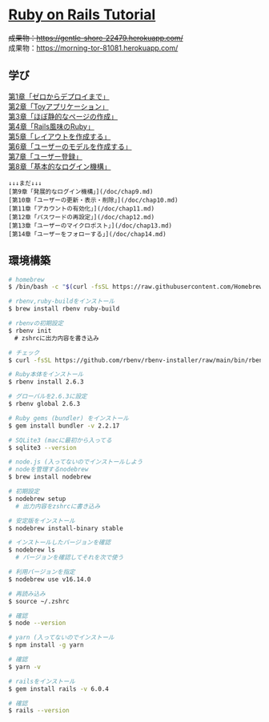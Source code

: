 # [Ruby on Rails Tutorial](https://railstutorial.jp/)


~~成果物：https://gentle-shore-22479.herokuapp.com/~~  
成果物：https://morning-tor-81081.herokuapp.com/

## 学び

[第1章「ゼロからデプロイまで」](/doc/chap1.md)  
[第2章「Toyアプリケーション」](/doc/chap2.md)  
[第3章「ほぼ静的なページの作成」](/doc/chap3.md)  
[第4章「Rails風味のRuby」](/doc/chap4.md)  
[第5章「レイアウトを作成する」](/doc/chap5.md)  
[第6章「ユーザーのモデルを作成する」](/doc/chap6.md)  
[第7章「ユーザー登録」](/doc/chap7.md)  
[第8章「基本的なログイン機構」](/doc/chap8.md)  

```text
↓↓↓まだ↓↓↓  
[第9章「発展的なログイン機構」](/doc/chap9.md)  
[第10章「ユーザーの更新・表示・削除」](/doc/chap10.md)  
[第11章「アカウントの有効化」](/doc/chap11.md)  
[第12章「パスワードの再設定」](/doc/chap12.md)  
[第13章「ユーザーのマイクロポスト」](/doc/chap13.md)  
[第14章「ユーザーをフォローする」](/doc/chap14.md)  
```

## 環境構築

```bash
# homebrew
$ /bin/bash -c "$(curl -fsSL https://raw.githubusercontent.com/Homebrew/install/HEAD/install.sh)"

# rbenv,ruby-buildをインストール
$ brew install rbenv ruby-build

# rbenvの初期設定
$ rbenv init
　# zshrcに出力内容を書き込み

# チェック
$ curl -fsSL https://github.com/rbenv/rbenv-installer/raw/main/bin/rbenv-doctor | bash

# Ruby本体をインストール
$ rbenv install 2.6.3

# グローバルを2.6.3に設定
$ rbenv global 2.6.3

# Ruby gems (bundler) をインストール
$ gem install bundler -v 2.2.17

# SQLite3 (macに最初から入ってる
$ sqlite3 --version

# node.js (入ってないのでインストールしよう
# nodeを管理するnodebrew
$ brew install nodebrew

# 初期設定
$ nodebrew setup
  # 出力内容をzshrcに書き込み

# 安定版をインストール
$ nodebrew install-binary stable

# インストールしたバージョンを確認
$ nodebrew ls
  # バージョンを確認してそれを次で使う

# 利用バージョンを指定
$ nodebrew use v16.14.0

# 再読み込み
$ source ~/.zshrc

# 確認
$ node --version

# yarn (入ってないのでインストール
$ npm install -g yarn

# 確認
$ yarn -v

# railsをインストール
$ gem install rails -v 6.0.4

# 確認
$ rails --version
```
